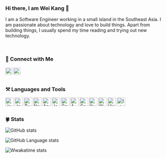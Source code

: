 ### Hi there, I am Wei Kang 👷‍

I am a Software Engineer working in a small island in the Southeast Asia. I am passionate about technology and love to build things. Apart from building things, I usually spend my time reading and trying out new technology.

<br/>

### 📮 Connect with Me

[<img align="left" alt="weikangchia | Medium" width="22px" src="https://cdn.jsdelivr.net/npm/simple-icons@3.13.0/icons/medium.svg" />][medium]
[<img align="left" alt="weikangchia | LinkedIn" width="22px" src="https://cdn.jsdelivr.net/npm/simple-icons@3.13.0/icons/linkedin.svg" />][linkedin]

<br/><br/>

### ⚒ Languages and Tools

[<img align="left" alt="Java" width="26px" src="https://cdn.jsdelivr.net/npm/simple-icons@3.13.0/icons/java.svg" />][github]
[<img align="left" alt="JavaScript" width="26px" src="https://cdn.jsdelivr.net/npm/simple-icons@3.13.0/icons/javascript.svg" />][github]
[<img align="left" alt="TypeScript" width="26px" src="https://cdn.jsdelivr.net/npm/simple-icons@3.13.0/icons/typescript.svg" />][github]
[<img align="left" alt="Node.js" width="26px" src="https://cdn.jsdelivr.net/npm/simple-icons@3.13.0/icons/node-dot-js.svg" />][github]
[<img align="left" alt="Angular" width="26px" src="https://cdn.jsdelivr.net/npm/simple-icons@3.13.0/icons/angularjs.svg" />][github]
[<img align="left" alt="Jest" width="26px" src="https://cdn.jsdelivr.net/npm/simple-icons@3.13.0/icons/jest.svg" />][github]
[<img align="left" alt="Spring Boot" width="26px" src="https://cdn.jsdelivr.net/npm/simple-icons@3.13.0/icons/spring.svg" />][github]
[<img align="left" alt="AWS" width="26px" src="https://cdn.jsdelivr.net/npm/simple-icons@3.13.0/icons/amazonaws.svg" />][github]
[<img align="left" alt="Serverless" width="26px" src="https://cdn.jsdelivr.net/npm/simple-icons@3.13.0/icons/serverless.svg" />][github]
[<img align="left" alt="Kubernetes" width="26px" src="https://cdn.jsdelivr.net/npm/simple-icons@3.13.0/icons/kubernetes.svg" />][github]
[<img align="left" alt="WhiteSource" width="26px" src="https://cdn.jsdelivr.net/npm/simple-icons@3.13.0/icons/whitesource.svg" />][github]
[<img align="left" alt="Visual Studio Code" width="26px" src="https://cdn.jsdelivr.net/npm/simple-icons@3.13.0/icons/visualstudiocode.svg" />][github]
[<img align="left" alt="IntelliJ" width="26px" src="https://cdn.jsdelivr.net/npm/simple-icons@3.13.0/icons/intellijidea.svg" />][github]

<br/><br/>

### 🍀 Stats

![GitHub stats](https://github-readme-stats.vercel.app/api?username=weikangchia&show_icons=true)

![GitHub Language stats](https://github-readme-stats.vercel.app/api/top-langs/?username=weikangchia&layout=compact&hide=javascript,html,css)

![Wwakatime stats](https://github-readme-stats-taupe-two.vercel.app/api/wakatime?username=weikangchia&hide_title=true&langs_count=5)


[medium]: https://weikangchia.medium.com
[linkedin]: https://linkedin.com/in/weikangchia
[github]: https://github.com/weikangchia
